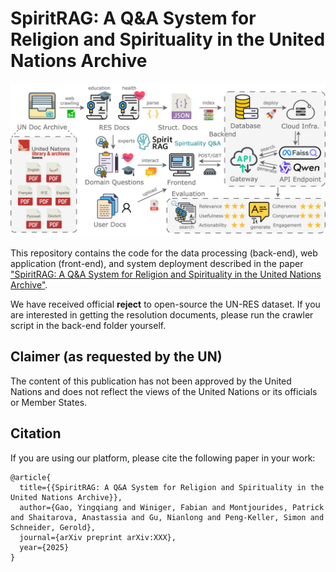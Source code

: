 # SpiritRAG: A Q&A System for Religion and Spirituality in the United Nations Archive

![Pipeline](SpiritRAG-pipeline.png)

This repository contains the code for the data processing (back-end), web application (front-end), and system deployment described in the paper ["SpiritRAG: A Q&A System for Religion and Spirituality in the United Nations Archive"]().

We have received official **reject** to open-source the UN-RES dataset. If you are interested in getting the resolution documents, please run the crawler script in the back-end folder yourself.

## Claimer (as requested by the UN)

The content of this publication has not been approved by the United Nations and does not reflect the views of the United Nations or its officials or Member States.

## Citation

If you are using our platform, please cite the following paper in your work:

```
@article{
  title={{SpiritRAG: A Q&A System for Religion and Spirituality in the United Nations Archive}},
  author={Gao, Yingqiang and Winiger, Fabian and Montjourides, Patrick and Shaitarova, Anastassia and Gu, Nianlong and Peng-Keller, Simon and Schneider, Gerold},
  journal={arXiv preprint arXiv:XXX},
  year={2025}
}
```
